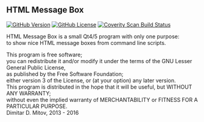 HTML Message Box
--------------------------------------------------------------------------------

[![GitHub Version](https://img.shields.io/github/release/ddmitov/html-messagebox.svg)](https://github.com/ddmitov/html-messagebox/releases)
[![GitHub License](http://img.shields.io/badge/License-LGPL%20v3-blue.svg)](./LICENSE.md)
[![Coverity Scan Build Status](https://scan.coverity.com/projects/11340/badge.svg)](https://scan.coverity.com/projects/ddmitov-html-messagebox)  

HTML Message Box is a small Qt4/5 program with only one purpose:  
to show nice HTML message boxes from command line scripts.  

This program is free software;  
you can redistribute it and/or modify it under the terms of the GNU Lesser General Public License,  
as published by the Free Software Foundation;  
either version 3 of the License, or (at your option) any later version.  
This program is distributed in the hope that it will be useful, but WITHOUT ANY WARRANTY;  
without even the implied warranty of MERCHANTABILITY or FITNESS FOR A PARTICULAR PURPOSE.  
Dimitar D. Mitov, 2013 - 2016  
